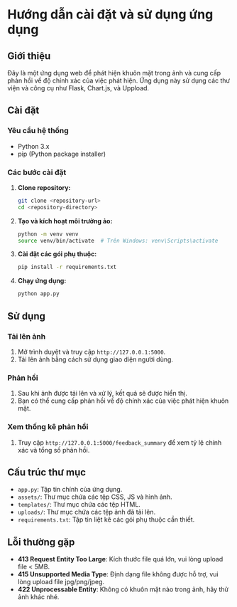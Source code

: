 # Hướng dẫn cài đặt và sử dụng ứng dụng

## Giới thiệu
Đây là một ứng dụng web để phát hiện khuôn mặt trong ảnh và cung cấp phản hồi về độ chính xác của việc phát hiện. Ứng dụng này sử dụng các thư viện và công cụ như Flask, Chart.js, và Uppload.

## Cài đặt

### Yêu cầu hệ thống
- Python 3.x
- pip (Python package installer)

### Các bước cài đặt

1. **Clone repository:**
    ```sh
    git clone <repository-url>
    cd <repository-directory>
    ```

2. **Tạo và kích hoạt môi trường ảo:**
    ```sh
    python -m venv venv
    source venv/bin/activate  # Trên Windows: venv\Scripts\activate
    ```

3. **Cài đặt các gói phụ thuộc:**
    ```sh
    pip install -r requirements.txt
    ```

4. **Chạy ứng dụng:**
    ```sh
    python app.py
    ```

## Sử dụng

### Tải lên ảnh
1. Mở trình duyệt và truy cập `http://127.0.0.1:5000`.
2. Tải lên ảnh bằng cách sử dụng giao diện người dùng.

### Phản hồi
1. Sau khi ảnh được tải lên và xử lý, kết quả sẽ được hiển thị.
2. Bạn có thể cung cấp phản hồi về độ chính xác của việc phát hiện khuôn mặt.

### Xem thống kê phản hồi
1. Truy cập `http://127.0.0.1:5000/feedback_summary` để xem tỷ lệ chính xác và tổng số phản hồi.

## Cấu trúc thư mục

- `app.py`: Tập tin chính của ứng dụng.
- `assets/`: Thư mục chứa các tệp CSS, JS và hình ảnh.
- `templates/`: Thư mục chứa các tệp HTML.
- `uploads/`: Thư mục chứa các tệp ảnh đã tải lên.
- `requirements.txt`: Tập tin liệt kê các gói phụ thuộc cần thiết.

## Lỗi thường gặp

- **413 Request Entity Too Large**: Kích thước file quá lớn, vui lòng upload file < 5MB.
- **415 Unsupported Media Type**: Định dạng file không được hỗ trợ, vui lòng upload file jpg/png/jpeg.
- **422 Unprocessable Entity**: Không có khuôn mặt nào trong ảnh, hãy thử ảnh khác nhé.
